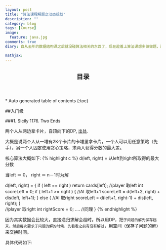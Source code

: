 ```yaml
---
layout: post
title: "算法课程解题之动态规划"
description: ""
category: blog
tags: [Course]
image: 
  feature: java.jpg
comments: true
diary: 自从去年的数据结构课之后就没碰算法相关的东西了，现在趁着上算法课想多做做题，所以就顺带写一些博客做一下记录&解说之类的....

mathjax: 
---
```


<section>
  <header>
    <h2>目录</h2>
  </header>
<div id="drawer" markdown="1">
*  Auto generated table of contents
{:toc}
</div>
</section>

##入门级

###1. Sicily 1176. Two Ends

两个人从两边拿卡片，自顶向下的DP, [出处](soj.me/1176).


大概是说两个人从一堆有2K个卡片的卡堆里拿卡片，一个人可以用任意策略（先手），另一个人固定使用贪心策略，求两人获得分数的最大差。


核心算法大概如下:
{% highlight c %}
d(left, right) = 从left到right所取得的最大分数

当left ＝ 0， right ＝ n－1时为解

d(left, right) = {
	if ( left == right ) return cards[left];
	//player 取left
	int scoreLeft = 0;
	if ( left+1 >= right ) {
		//AI 取left+1
		scoreLeft = d(left+2, right) + dis(left, left+1);
	} else {
		//AI 取right
		scoreLeft = d(left+1, right-1) + dis(left, right);
	}	
	//player 取right
	int rightScore = 0;
	....	//同理
}
{% endhighlight %}

因为其实数据会比较大，直接递归求解会超时，所以用DP，把<code>子问题的解先保存起来，然后每次要求子问题的解的时候，先看看之前有没有解过</code>，用空间（保存子问题的解）来交换时间。

具体代码如下:

<script src="https://gist.github.com/izhuxin/879fb43aff1b1248636c.js"></script>
